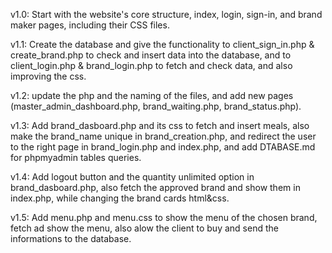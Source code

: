 v1.0:   Start with the website's core structure, index, login, sign-in, and brand maker pages, including their CSS files.

v1.1:   Create the database and give the functionality to client_sign_in.php & create_brand.php to check and insert data into the database, and to client_login.php & brand_login.php to fetch and check data, and also improving the css.

v1.2:   update the php and the naming of the files, and add new pages (master_admin_dashboard.php, brand_waiting.php, brand_status.php).

v1.3:   Add brand_dasboard.php and its css to fetch and insert meals, also make the brand_name unique in brand_creation.php, and redirect the user to the right page in brand_login.php and index.php, and add DTABASE.md for phpmyadmin tables queries.

v1.4:   Add logout button and the quantity unlimited option in brand_dasboard.php, also fetch the approved brand and show them in index.php, while changing the brand cards html&css.

v1.5:   Add menu.php and menu.css to show the menu of the chosen brand, fetch ad show the menu, also alow the client to buy and send the informations to the database.